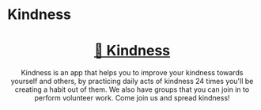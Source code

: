 # Kindness

<h1 align="center">
    <a href="https://gestor-de-habitos.vercel.app/">🔗 Kindness</a>
</h1>
<p align="center">Kindness is an app that helps you to improve your kindness towards yourself and others, by practicing daily acts of kindness 24 times you'll be creating a habit out of them. We also have groups that you can join in to perform volunteer work. Come join us and spread kindness!</p>
